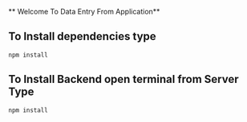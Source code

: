 ** Welcome To Data Entry From Application**

## To Install dependencies type

`npm install`

## To Install Backend open terminal from Server Type

`npm install`
